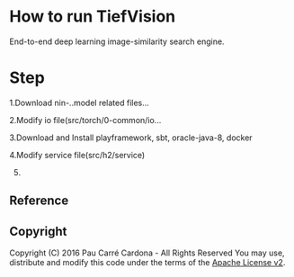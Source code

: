# How to run TiefVision

End-to-end deep learning image-similarity search engine.

# Step

1.Download nin-..model related files...

2.Modify io file(src/torch/0-common/io...

3.Download and Install playframework, sbt, oracle-java-8, docker

4.Modify service file(src/h2/service)

5.


## Reference

## Copyright
Copyright (C) 2016 Pau Carré Cardona - All Rights Reserved
You may use, distribute and modify this code under the
terms of the [Apache License v2](http://www.apache.org/licenses/LICENSE-2.0.txt).
